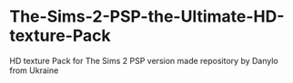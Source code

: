 # The-Sims-2-PSP-the-Ultimate-HD-texture-Pack
HD texture Pack for The Sims 2 PSP version 
made repository by Danylo from Ukraine
